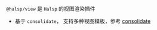 <!--intro-->

`@halsp/view` 是 `Halsp` 的视图渲染插件

- 基于 `consolidate`， 支持多种视图模板，参考 [consolidate](https://github.com/tj/consolidate.js)

<!--intro-end-->

<!--install-->
